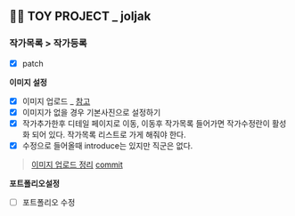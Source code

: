 ## 👩‍🎓 TOY PROJECT _ joljak
### 작가목록 > 작가등록
- [x] patch

**이미지 설정**
- [x] 이미지 업로드 _ [참고](https://maruzzing.github.io/study/react/%EB%A6%AC%EC%95%A1%ED%8A%B8%EB%A1%9C-%EC%9D%B4%EB%AF%B8%EC%A7%80-%EC%97%85%EB%A1%9C%EB%8D%94-%EA%B5%AC%ED%98%84%ED%95%98%EA%B8%B0/)
- [x] 이미지가 없을 경우 기본사진으로 설정하기 
- [X] 작가추가한후 디테일 페이지로 이동, 이동후 작가목록 들어가면 작가수정란이 활성화 되어 있다. 작가목록 리스트로 가게 해줘야 한다. 
- [x] 수정으로 들어올때 introduce는 있지만 직군은 없다.

> [이미지 업로드 정리](https://velog.io/@gay0ung/%EB%A6%AC%EC%95%A1%ED%8A%B8%EB%A1%9C-%EC%9D%B4%EB%AF%B8%EC%A7%80-%EC%97%85%EB%A1%9C%EB%93%9C-%EB%AF%B8%EB%A6%AC%EB%B3%B4%EA%B8%B0)
>[commit](https://github.com/globalmedia-joljak/web-frontend/pull/54/commits/3d7e5f587320a90e6edf953e4fc741b4db4ccfd4)

**포트폴리오설정**
- [ ] 포트폴리오 수정 

